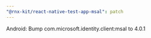 ```yaml
---
"@rnx-kit/react-native-test-app-msal": patch
---
```


Android: Bump com.microsoft.identity.client:msal to 4.0.1
